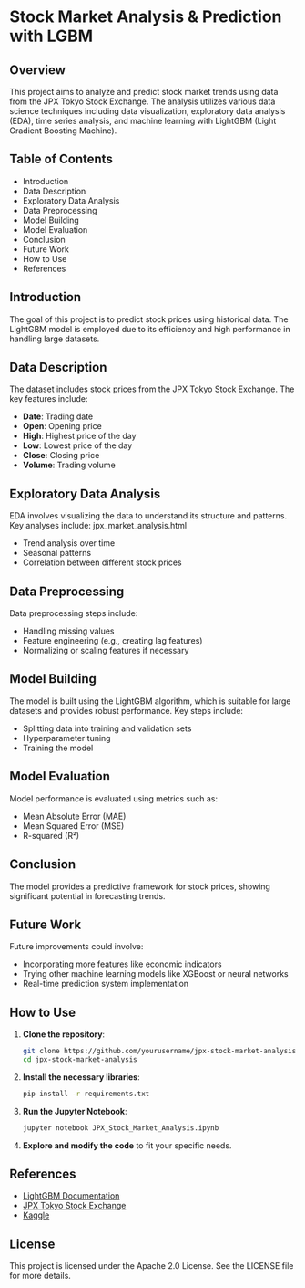# Stock Market Analysis & Prediction with LGBM

## Overview
This project aims to analyze and predict stock market trends using data from the JPX Tokyo Stock Exchange. The analysis utilizes various data science techniques including data visualization, exploratory data analysis (EDA), time series analysis, and machine learning with LightGBM (Light Gradient Boosting Machine).

## Table of Contents
- Introduction
- Data Description
- Exploratory Data Analysis
- Data Preprocessing
- Model Building
- Model Evaluation
- Conclusion
- Future Work
- How to Use
- References

## Introduction
The goal of this project is to predict stock prices using historical data. The LightGBM model is employed due to its efficiency and high performance in handling large datasets.

## Data Description
The dataset includes stock prices from the JPX Tokyo Stock Exchange. The key features include:
- **Date**: Trading date
- **Open**: Opening price
- **High**: Highest price of the day
- **Low**: Lowest price of the day
- **Close**: Closing price
- **Volume**: Trading volume

## Exploratory Data Analysis
EDA involves visualizing the data to understand its structure and patterns. Key analyses include:
jpx_market_analysis.html
- Trend analysis over time
- Seasonal patterns
- Correlation between different stock prices

## Data Preprocessing
Data preprocessing steps include:
- Handling missing values
- Feature engineering (e.g., creating lag features)
- Normalizing or scaling features if necessary

## Model Building
The model is built using the LightGBM algorithm, which is suitable for large datasets and provides robust performance. Key steps include:
- Splitting data into training and validation sets
- Hyperparameter tuning
- Training the model

## Model Evaluation
Model performance is evaluated using metrics such as:
- Mean Absolute Error (MAE)
- Mean Squared Error (MSE)
- R-squared (R²)

## Conclusion
The model provides a predictive framework for stock prices, showing significant potential in forecasting trends. 

## Future Work
Future improvements could involve:
- Incorporating more features like economic indicators
- Trying other machine learning models like XGBoost or neural networks
- Real-time prediction system implementation

## How to Use
1. **Clone the repository**:
   ```bash
   git clone https://github.com/yourusername/jpx-stock-market-analysis.git
   cd jpx-stock-market-analysis
   ```

2. **Install the necessary libraries**:
   ```bash
   pip install -r requirements.txt
   ```

3. **Run the Jupyter Notebook**:
   ```bash
   jupyter notebook JPX_Stock_Market_Analysis.ipynb
   ```

4. **Explore and modify the code** to fit your specific needs.

## References
- [LightGBM Documentation](https://lightgbm.readthedocs.io/)
- [JPX Tokyo Stock Exchange](https://www.jpx.co.jp/)
- [Kaggle](https://www.kaggle.com/)

## License
This project is licensed under the Apache 2.0 License. See the LICENSE file for more details.
